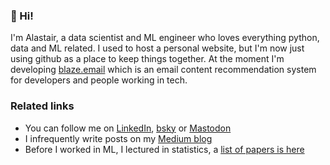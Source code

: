 ### 👋 Hi!

I'm Alastair, a data scientist and ML engineer who loves everything python, data and ML related.  I used to host a personal website, but I'm now just using github as a place to keep things together. At the moment I'm developing [blaze.email](https://blaze.email) which is an email content recommendation system for developers and people working in tech.   


### Related links
- You can follow me on [LinkedIn](https://www.linkedin.com/in/alastair-rushworth/), [bsky]([https://twitter.com/rushworth_a](https://bsky.app/profile/alastairrushworth.bsky.social)) or [Mastodon](https://fosstodon.org/@alastairmrushworth)
- I infrequently write posts on my [Medium blog](https://medium.com/@alastairmrushworth)
- Before I worked in ML, I lectured in statistics, a [list of papers is here](https://scholar.google.com/citations?user=imiL1YoAAAAJ&hl=en)

